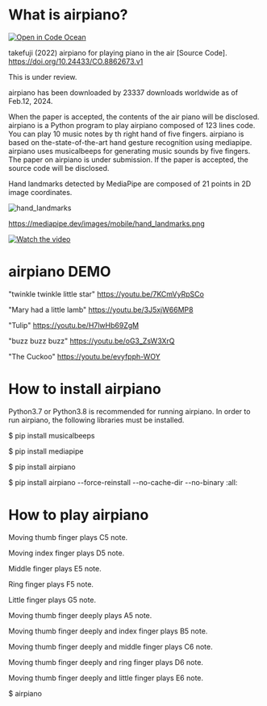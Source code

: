 # What is airpiano? 
[![Open in Code Ocean](https://codeocean.com/codeocean-assets/badge/open-in-code-ocean.svg)](https://codeocean.com/capsule/8694970/tree)

takefuji (2022) airpiano for playing piano in the air [Source Code]. https://doi.org/10.24433/CO.8862673.v1

This is under review.

airpiano has been downloaded by 23337 downloads worldwide as of Feb.12, 2024.

When the paper is accepted, the contents of the air piano will be disclosed.
airpiano is a Python program to play airpiano composed of 123 lines code. 
You can play 10 music notes by th right hand of five fingers.
airpiano is based on the-state-of-the-art hand gesture recognition using mediapipe.
airpiano uses musicalbeeps for generating music sounds by five fingers.
The paper on airpiano is under submission.
If the paper is accepted, the source code will be disclosed.


Hand landmarks detected by MediaPipe are composed of 21 points in 2D image coordinates.

![hand_landmarks](https://github.com/y-takefuji/airpiano/assets/159754486/f6744528-ce37-4aa0-881f-c3f7fb1d185d)


https://mediapipe.dev/images/mobile/hand_landmarks.png


[![Watch the video](https://img.youtube.com/vi/7KCmVyRpSCo/maxresdefault.jpg)](https://youtu.be/7KCmVyRpSCo)


# airpiano DEMO

"twinkle twinkle little star"
https://youtu.be/7KCmVyRpSCo

"Mary had a little lamb"
https://youtu.be/3J5xjW66MP8

"Tulip" 
https://youtu.be/H7lwHb69ZgM

"buzz buzz buzz" 
https://youtu.be/oG3_ZsW3XrQ

"The Cuckoo" 
https://youtu.be/evyfpph-WOY

# How to install airpiano

Python3.7 or Python3.8 is recommended for running airpiano. 
In order to run airpiano, the following libraries must be installed.

$ pip install musicalbeeps

$ pip install mediapipe

$ pip install airpiano

$ pip install airpiano --force-reinstall --no-cache-dir --no-binary :all:

# How to play airpiano

Moving thumb finger plays C5 note.

Moving index finger plays D5 note.

Middle finger plays E5 note.

Ring finger plays F5 note.

Little finger plays G5 note.

Moving thumb finger deeply plays A5 note.

Moving thumb finger deeply and index finger plays B5 note.

Moving thumb finger deeply and middle finger plays C6 note.

Moving thumb finger deeply and ring finger plays D6 note.

Moving thumb finger deeply and little finger plays E6 note.


$ airpiano
